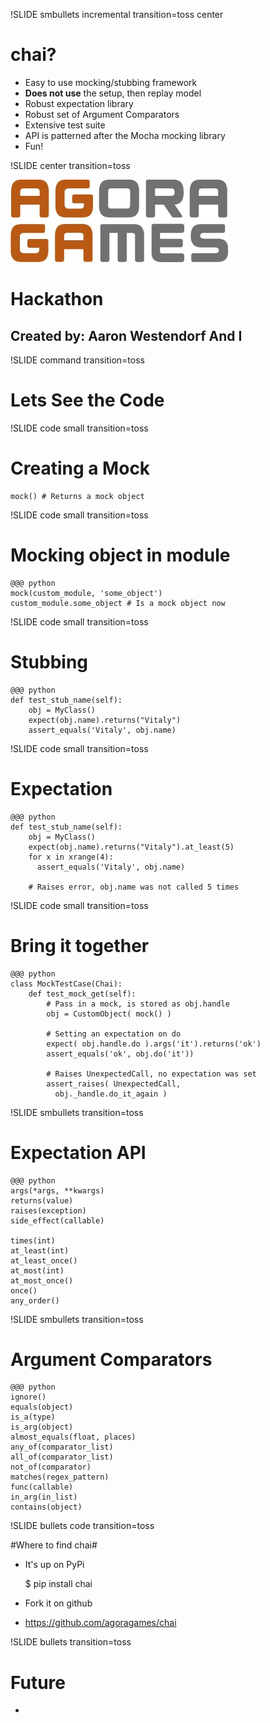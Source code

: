 !SLIDE smbullets incremental transition=toss center

# chai? #
* Easy to use mocking/stubbing framework
* **Does not use** the setup, then replay model
* Robust expectation library
* Robust set of Argument Comparators
* Extensive test suite
* API is patterned after the Mocha mocking library
* Fun!

!SLIDE center transition=toss

![GitHub](agora_logo.jpg)
# Hackathon #

## Created by: Aaron Westendorf And I

!SLIDE command transition=toss

# Lets See the Code #

!SLIDE code small transition=toss

# Creating a Mock #
    mock() # Returns a mock object

!SLIDE code small transition=toss

# Mocking object in module #

    @@@ python
    mock(custom_module, 'some_object')
    custom_module.some_object # Is a mock object now

!SLIDE code small transition=toss

# Stubbing #

    @@@ python
    def test_stub_name(self):
        obj = MyClass()
        expect(obj.name).returns("Vitaly")
        assert_equals('Vitaly', obj.name)

!SLIDE code small transition=toss

# Expectation #

    @@@ python
    def test_stub_name(self):
        obj = MyClass()
        expect(obj.name).returns("Vitaly").at_least(5)
        for x in xrange(4):
          assert_equals('Vitaly', obj.name)

        # Raises error, obj.name was not called 5 times

!SLIDE code small transition=toss

# Bring it together #

    @@@ python
    class MockTestCase(Chai):
        def test_mock_get(self):
            # Pass in a mock, is stored as obj.handle
            obj = CustomObject( mock() )

            # Setting an expectation on do
            expect( obj.handle.do ).args('it').returns('ok')
            assert_equals('ok', obj.do('it'))

            # Raises UnexpectedCall, no expectation was set
            assert_raises( UnexpectedCall,
              obj._handle.do_it_again )


!SLIDE smbullets transition=toss

# Expectation API #

    @@@ python
    args(*args, **kwargs)
    returns(value)
    raises(exception)
    side_effect(callable)

    times(int)
    at_least(int)
    at_least_once()
    at_most(int)
    at_most_once()
    once()
    any_order()


!SLIDE smbullets transition=toss

# Argument Comparators #

    @@@ python
    ignore()
    equals(object)
    is_a(type)
    is_arg(object)
    almost_equals(float, places)
    any_of(comparator_list)
    all_of(comparator_list)
    not_of(comparator)
    matches(regex_pattern)
    func(callable)
    in_arg(in_list)
    contains(object)


!SLIDE bullets code transition=toss

#Where to find chai#

* It's up on PyPi

    $ pip install chai

* Fork it on github
* https://github.com/agoragames/chai


!SLIDE bullets transition=toss 

# Future #

* 

